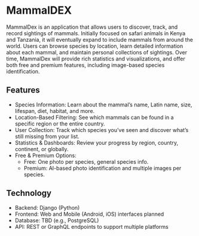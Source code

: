 # MammalDEX
MammalDex is an application that allows users to discover, track, and record sightings of mammals. Initially focused on safari animals in Kenya and Tanzania, it will eventually expand to include mammals from around the world. Users can browse species by location, learn detailed information about each mammal, and maintain personal collections of sightings. Over time, MammalDex will provide rich statistics and visualizations, and offer both free and premium features, including image-based species identification.

## Features
* Species Information: Learn about the mammal’s name, Latin name, size, lifespan, diet, habitat, and more.
* Location-Based Filtering: See which mammals can be found in a specific region or the entire country.
* User Collection: Track which species you’ve seen and discover what’s still missing from your list.
* Statistics & Dashboards: Review your progress by region, country, continent, or globally.
* Free & Premium Options:
  * Free: One photo per species, general species info.
  * Premium: AI-based photo identification and multiple images per species.

## Technology
* Backend: Django (Python)
* Frontend: Web and Mobile (Android, iOS) interfaces planned
* Database: TBD (e.g., PostgreSQL)
* API: REST or GraphQL endpoints to support multiple platforms
